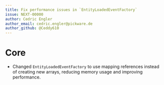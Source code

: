 ```yaml
---
title: Fix performance issues in `EntityLoadedEventFactory`
issue: NEXT-00000
author: Cedric Engler
author_email: cedric.engler@pickware.de
author_github: @Ceddy610
---
```

# Core
* Changed `EntityLoadedEventFactory` to use mapping references instead of creating new arrays, reducing memory usage and improving performance.

